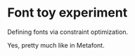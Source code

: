 # Font toy experiment

Defining fonts via constraint optimization.

Yes, pretty much like in Metafont.
